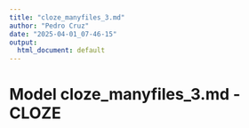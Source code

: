 ```yaml
---
title: "cloze_manyfiles_3.md"
author: "Pedro Cruz"
date: "2025-04-01_07-46-15"
output:
  html_document: default
---
```



# Model cloze_manyfiles_3.md - CLOZE


